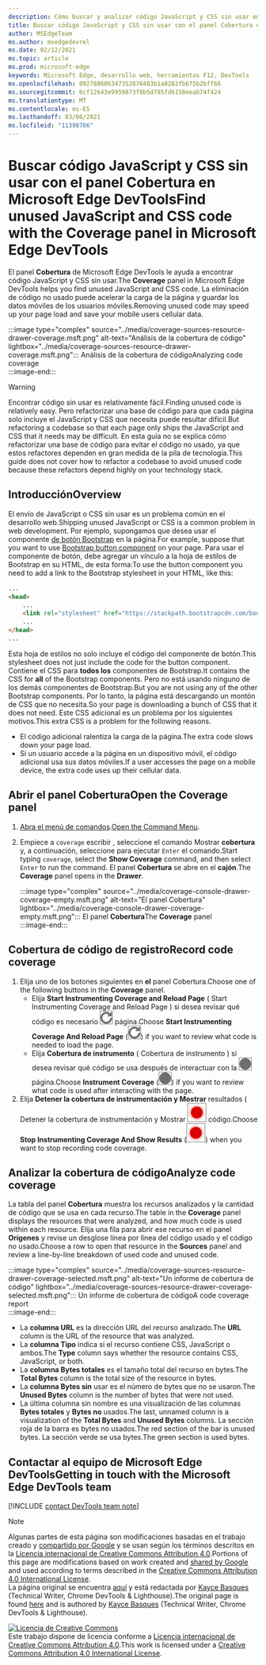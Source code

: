 ```yaml
---
description: Cómo buscar y analizar código JavaScript y CSS sin usar en Microsoft Edge DevTools.
title: Buscar código JavaScript y CSS sin usar con el panel Cobertura en Microsoft Edge DevTools
author: MSEdgeTeam
ms.author: msedgedevrel
ms.date: 02/12/2021
ms.topic: article
ms.prod: microsoft-edge
keywords: Microsoft Edge, desarrollo web, herramientas F12, DevTools
ms.openlocfilehash: 092788606347352876483b1a8282fbb75b2bff66
ms.sourcegitcommit: 6cf12643e9959873f8b5d785fd6158eeab74f424
ms.translationtype: MT
ms.contentlocale: es-ES
ms.lasthandoff: 03/06/2021
ms.locfileid: "11398766"
---
```

<!-- Copyright Kayce Basques 

   Licensed under the Apache License, Version 2.0 (the "License");
   you may not use this file except in compliance with the License.
   You may obtain a copy of the License at

       https://www.apache.org/licenses/LICENSE-2.0

   Unless required by applicable law or agreed to in writing, software
   distributed under the License is distributed on an "AS IS" BASIS,
   WITHOUT WARRANTIES OR CONDITIONS OF ANY KIND, either express or implied.
   See the License for the specific language governing permissions and
   limitations under the License.  -->

# <a name="find-unused-javascript-and-css-code-with-the-coverage-panel-in-microsoft-edge-devtools"></a><span data-ttu-id="9a81f-104">Buscar código JavaScript y CSS sin usar con el panel Cobertura en Microsoft Edge DevTools</span><span class="sxs-lookup"><span data-stu-id="9a81f-104">Find unused JavaScript and CSS code with the Coverage panel in Microsoft Edge DevTools</span></span>  

<span data-ttu-id="9a81f-105">El panel **Cobertura** de Microsoft Edge DevTools le ayuda a encontrar código JavaScript y CSS sin usar.</span><span class="sxs-lookup"><span data-stu-id="9a81f-105">The **Coverage** panel in Microsoft Edge DevTools helps you find unused JavaScript and CSS code.</span></span>  <span data-ttu-id="9a81f-106">La eliminación de código no usado puede acelerar la carga de la página y guardar los datos móviles de los usuarios móviles.</span><span class="sxs-lookup"><span data-stu-id="9a81f-106">Removing unused code may speed up your page load and save your mobile users cellular data.</span></span>  

:::image type="complex" source="../media/coverage-sources-resource-drawer-coverage.msft.png" alt-text="Análisis de la cobertura de código" lightbox="../media/coverage-sources-resource-drawer-coverage.msft.png":::
   <span data-ttu-id="9a81f-108">Análisis de la cobertura de código</span><span class="sxs-lookup"><span data-stu-id="9a81f-108">Analyzing code coverage</span></span>  
:::image-end:::  

> [!WARNING]
> <span data-ttu-id="9a81f-109">Encontrar código sin usar es relativamente fácil.</span><span class="sxs-lookup"><span data-stu-id="9a81f-109">Finding unused code is relatively easy.</span></span>  <span data-ttu-id="9a81f-110">Pero refactorizar una base de código para que cada página solo incluye el JavaScript y CSS que necesita puede resultar difícil.</span><span class="sxs-lookup"><span data-stu-id="9a81f-110">But refactoring a codebase so that each page only ships the JavaScript and CSS that it needs may be difficult.</span></span>  <span data-ttu-id="9a81f-111">En esta guía no se explica cómo refactorizar una base de código para evitar el código no usado, ya que estos refactores dependen en gran medida de la pila de tecnología.</span><span class="sxs-lookup"><span data-stu-id="9a81f-111">This guide does not cover how to refactor a codebase to avoid unused code because these refactors depend highly on your technology stack.</span></span>  

## <a name="overview"></a><span data-ttu-id="9a81f-112">Introducción</span><span class="sxs-lookup"><span data-stu-id="9a81f-112">Overview</span></span>  

<span data-ttu-id="9a81f-113">El envío de JavaScript o CSS sin usar es un problema común en el desarrollo web.</span><span class="sxs-lookup"><span data-stu-id="9a81f-113">Shipping unused JavaScript or CSS is a common problem in web development.</span></span>  <span data-ttu-id="9a81f-114">Por ejemplo, supongamos que desea usar el componente [de botón Bootstrap][BootstrapButtons] en la página.</span><span class="sxs-lookup"><span data-stu-id="9a81f-114">For example, suppose that you want to use [Bootstrap button component][BootstrapButtons] on your page.</span></span>  <span data-ttu-id="9a81f-115">Para usar el componente de botón, debe agregar un vínculo a la hoja de estilos de Bootstrap en su HTML, de esta forma:</span><span class="sxs-lookup"><span data-stu-id="9a81f-115">To use the button component you need to add a link to the Bootstrap stylesheet in your HTML, like this:</span></span>  

```html
...
<head>
    ...
    <link rel="stylesheet" href="https://stackpath.bootstrapcdn.com/bootstrap/4.3.1/css/bootstrap.min.css" integrity="sha384-ggOyR0iXCbMQv3Xipma34MD+dH/1fQ784/j6cY/iJTQUOhcWr7x9JvoRxT2MZw1T" crossorigin="anonymous">
    ...
</head>
...
```  

<span data-ttu-id="9a81f-116">Esta hoja de estilos no solo incluye el código del componente de botón.</span><span class="sxs-lookup"><span data-stu-id="9a81f-116">This stylesheet does not just include the code for the button component.</span></span>  <span data-ttu-id="9a81f-117">Contiene el CSS para **todos los** componentes de Bootstrap.</span><span class="sxs-lookup"><span data-stu-id="9a81f-117">It contains the CSS for **all** of the Bootstrap components.</span></span>  <span data-ttu-id="9a81f-118">Pero no está usando ninguno de los demás componentes de Bootstrap.</span><span class="sxs-lookup"><span data-stu-id="9a81f-118">But you are not using any of the other Bootstrap components.</span></span>  <span data-ttu-id="9a81f-119">Por lo tanto, la página está descargando un montón de CSS que no necesita.</span><span class="sxs-lookup"><span data-stu-id="9a81f-119">So your page is downloading a bunch of CSS that it does not need.</span></span>  <span data-ttu-id="9a81f-120">Este CSS adicional es un problema por los siguientes motivos.</span><span class="sxs-lookup"><span data-stu-id="9a81f-120">This extra CSS is a problem for the following reasons.</span></span>  

*   <span data-ttu-id="9a81f-121">El código adicional ralentiza la carga de la página.</span><span class="sxs-lookup"><span data-stu-id="9a81f-121">The extra code slows down your page load.</span></span>  <!--Navigate to [Render-Blocking CSS][render].  -->  
*   <span data-ttu-id="9a81f-122">Si un usuario accede a la página en un dispositivo móvil, el código adicional usa sus datos móviles.</span><span class="sxs-lookup"><span data-stu-id="9a81f-122">If a user accesses the page on a mobile device, the extra code uses up their cellular data.</span></span>  
    
<!--[render]: /web/fundamentals/performance/critical-rendering-path/render-blocking-css  -->  

## <a name="open-the-coverage-panel"></a><span data-ttu-id="9a81f-123">Abrir el panel Cobertura</span><span class="sxs-lookup"><span data-stu-id="9a81f-123">Open the Coverage panel</span></span>  

1.  <span data-ttu-id="9a81f-124">[Abra el menú de comandos][DevToolsCommandMenu].</span><span class="sxs-lookup"><span data-stu-id="9a81f-124">[Open the Command Menu][DevToolsCommandMenu].</span></span>  
1.  <span data-ttu-id="9a81f-125">Empiece a `coverage` escribir , seleccione el comando Mostrar **cobertura** y, a continuación, seleccione para ejecutar `Enter` el comando.</span><span class="sxs-lookup"><span data-stu-id="9a81f-125">Start typing `coverage`, select the **Show Coverage** command, and then select `Enter` to run the command.</span></span>  <span data-ttu-id="9a81f-126">El panel **Cobertura** se abre en el **cajón**.</span><span class="sxs-lookup"><span data-stu-id="9a81f-126">The **Coverage** panel opens in the **Drawer**.</span></span>  

    :::image type="complex" source="../media/coverage-console-drawer-coverage-empty.msft.png" alt-text="El panel Cobertura" lightbox="../media/coverage-console-drawer-coverage-empty.msft.png":::
       <span data-ttu-id="9a81f-128">El panel **Cobertura**</span><span class="sxs-lookup"><span data-stu-id="9a81f-128">The **Coverage** panel</span></span>  
    :::image-end:::  
    
## <a name="record-code-coverage"></a><span data-ttu-id="9a81f-129">Cobertura de código de registro</span><span class="sxs-lookup"><span data-stu-id="9a81f-129">Record code coverage</span></span>  

1.  <span data-ttu-id="9a81f-130">Elija uno de los botones siguientes en **el** panel Cobertura.</span><span class="sxs-lookup"><span data-stu-id="9a81f-130">Choose one of the following buttons in the **Coverage** panel.</span></span>  
    *   <span data-ttu-id="9a81f-131">Elija **Start Instrumenting Coverage and Reload Page** \( Start Instrumenting Coverage and Reload Page \) si desea revisar qué código es necesario ![ para cargar la ][ImageReloadIcon] página.</span><span class="sxs-lookup"><span data-stu-id="9a81f-131">Choose **Start Instrumenting Coverage And Reload Page** \(![Start Instrumenting Coverage And Reload Page][ImageReloadIcon]\) if you want to review what code is needed to load the page.</span></span>  
    *   <span data-ttu-id="9a81f-132">Elija **Cobertura de instrumento** \( Cobertura de instrumento \) si desea revisar qué código se usa después de interactuar con la ![ ][ImageRecordIcon] página.</span><span class="sxs-lookup"><span data-stu-id="9a81f-132">Choose **Instrument Coverage** \(![Instrument Coverage][ImageRecordIcon]\) if you want to review what code is used after interacting with the page.</span></span>  
1.  <span data-ttu-id="9a81f-133">Elija **Detener la cobertura de instrumentación y Mostrar** resultados \( Detener la cobertura de instrumentación y Mostrar ![ resultados \) cuando desee detener la grabación de la cobertura de ][ImageStopIcon] código.</span><span class="sxs-lookup"><span data-stu-id="9a81f-133">Choose **Stop Instrumenting Coverage And Show Results** \(![Stop Instrumenting Coverage And Show Results][ImageStopIcon]\) when you want to stop recording code coverage.</span></span>  
    
## <a name="analyze-code-coverage"></a><span data-ttu-id="9a81f-134">Analizar la cobertura de código</span><span class="sxs-lookup"><span data-stu-id="9a81f-134">Analyze code coverage</span></span>  

<span data-ttu-id="9a81f-135">La tabla del panel **Cobertura** muestra los recursos analizados y la cantidad de código que se usa en cada recurso.</span><span class="sxs-lookup"><span data-stu-id="9a81f-135">The table in the **Coverage** panel displays the resources that were analyzed, and how much code is used within each resource.</span></span>  <span data-ttu-id="9a81f-136">Elija una fila para abrir ese recurso en el panel **Orígenes** y revise un desglose línea por línea del código usado y el código no usado.</span><span class="sxs-lookup"><span data-stu-id="9a81f-136">Choose a row to open that resource in the **Sources** panel and review a line-by-line breakdown of used code and unused code.</span></span>  

:::image type="complex" source="../media/coverage-sources-resource-drawer-coverage-selected.msft.png" alt-text="Un informe de cobertura de código" lightbox="../media/coverage-sources-resource-drawer-coverage-selected.msft.png":::
   <span data-ttu-id="9a81f-138">Un informe de cobertura de código</span><span class="sxs-lookup"><span data-stu-id="9a81f-138">A code coverage report</span></span>  
:::image-end:::  

*   <span data-ttu-id="9a81f-139">La **columna URL** es la dirección URL del recurso analizado.</span><span class="sxs-lookup"><span data-stu-id="9a81f-139">The **URL** column is the URL of the resource that was analyzed.</span></span>  
*   <span data-ttu-id="9a81f-140">La **columna Tipo** indica si el recurso contiene CSS, JavaScript o ambos.</span><span class="sxs-lookup"><span data-stu-id="9a81f-140">The **Type** column says whether the resource contains CSS, JavaScript, or both.</span></span>  
*   <span data-ttu-id="9a81f-141">La **columna Bytes totales** es el tamaño total del recurso en bytes.</span><span class="sxs-lookup"><span data-stu-id="9a81f-141">The **Total Bytes** column is the total size of the resource in bytes.</span></span>  
*   <span data-ttu-id="9a81f-142">La **columna Bytes sin** usar es el número de bytes que no se usaron.</span><span class="sxs-lookup"><span data-stu-id="9a81f-142">The **Unused Bytes** column is the number of bytes that were not used.</span></span>  
*   <span data-ttu-id="9a81f-143">La última columna sin nombre es una visualización de las columnas **Bytes totales** y **Bytes no** usados.</span><span class="sxs-lookup"><span data-stu-id="9a81f-143">The last, unnamed column is a visualization of the **Total Bytes** and **Unused Bytes** columns.</span></span>  <span data-ttu-id="9a81f-144">La sección roja de la barra es bytes no usados.</span><span class="sxs-lookup"><span data-stu-id="9a81f-144">The red section of the bar is unused bytes.</span></span>  <span data-ttu-id="9a81f-145">La sección verde se usa bytes.</span><span class="sxs-lookup"><span data-stu-id="9a81f-145">The green section is used bytes.</span></span>  
    
## <a name="getting-in-touch-with-the-microsoft-edge-devtools-team"></a><span data-ttu-id="9a81f-146">Contactar al equipo de Microsoft Edge DevTools</span><span class="sxs-lookup"><span data-stu-id="9a81f-146">Getting in touch with the Microsoft Edge DevTools team</span></span>  

[!INCLUDE [contact DevTools team note](../includes/contact-devtools-team-note.md)]  

<!-- image links -->  

[ImageReloadIcon]: ../media/reload-icon.msft.png  
[ImageRecordIcon]: ../media/record-icon.msft.png  
[ImageStopIcon]: ../media/stop-icon.msft.png  

<!-- links -->  

[DevToolsCommandMenu]: ../command-menu/index.md "Ejecute comandos con el menú Comando de Microsoft Edge DevTools | Microsoft Docs"  

[BootstrapButtons]: https://getbootstrap.com/docs/4.3/components/buttons "Botones - Bootstrap"  

> [!NOTE]
> <span data-ttu-id="9a81f-149">Algunas partes de esta página son modificaciones basadas en el trabajo creado y [compartido por Google][GoogleSitePolicies] y se usan según los términos descritos en la [Licencia internacional de Creative Commons Attribution 4.0][CCA4IL].</span><span class="sxs-lookup"><span data-stu-id="9a81f-149">Portions of this page are modifications based on work created and [shared by Google][GoogleSitePolicies] and used according to terms described in the [Creative Commons Attribution 4.0 International License][CCA4IL].</span></span>  
> <span data-ttu-id="9a81f-150">La página original se encuentra [aquí](https://developers.google.com/web/tools/chrome-devtools/coverage/index) y está redactada por [Kayce Basques][KayceBasques] \(Technical Writer, Chrome DevTools \& Lighthouse\).</span><span class="sxs-lookup"><span data-stu-id="9a81f-150">The original page is found [here](https://developers.google.com/web/tools/chrome-devtools/coverage/index) and is authored by [Kayce Basques][KayceBasques] \(Technical Writer, Chrome DevTools \& Lighthouse\).</span></span>  

[![Licencia de Creative Commons][CCby4Image]][CCA4IL]  
<span data-ttu-id="9a81f-152">Este trabajo dispone de licencia conforme a [Licencia internacional de Creative Commons Attribution 4.0][CCA4IL].</span><span class="sxs-lookup"><span data-stu-id="9a81f-152">This work is licensed under a [Creative Commons Attribution 4.0 International License][CCA4IL].</span></span>  

[CCA4IL]: https://creativecommons.org/licenses/by/4.0  
[CCby4Image]: https://i.creativecommons.org/l/by/4.0/88x31.png  
[GoogleSitePolicies]: https://developers.google.com/terms/site-policies  
[KayceBasques]: https://developers.google.com/web/resources/contributors/kaycebasques  
